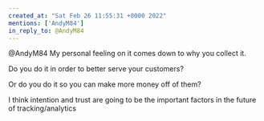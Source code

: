 ```yaml
---
created_at: "Sat Feb 26 11:55:31 +0000 2022"
mentions: ['AndyM84']
in_reply_to: @AndyM84
---
```


@AndyM84 My personal feeling on it comes down to why you collect it.

Do you do it in order to better serve your customers?

Or do you do it so you can make more money off of them?

I think intention and trust are going to be the important factors in the future of tracking/analytics